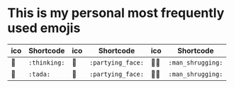 # This is my personal most frequently used emojis

| ico | Shortcode | ico | Shortcode | ico | Shortcode | 
|---|---|---|---|---|---|
| :thinking: | `:thinking:` | :partying_face: | `:partying_face:` | :man_shrugging: | `:man_shrugging:` |
| :tada: | `:tada:` | :partying_face: | `:partying_face:` | :man_shrugging: | `:man_shrugging:` |